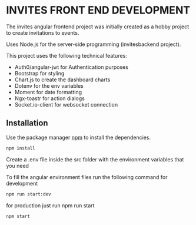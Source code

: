 # INVITES FRONT END DEVELOPMENT

The invites angular frontend project was initially created as a hobby project to create invitations to events.

Uses Node.js for the server-side programming (invitesbackend project).

This project uses the following technical features:

* Auth0/angular-jwt for Authentication purposes
* Bootstrap for styling
* Chart.js to create the dashboard charts
* Dotenv for the env variables
* Moment for date formatting
* Ngx-toastr for action dialogs
* Socket.io-client for websocket connection

## Installation

Use the package manager [npm](https://docs.npmjs.com/cli/v10/configuring-npm/install) to install the dependencies.

```bash
npm install
```

Create a .env file inside the src folder with the environment variables that you need

To fill the angular environment files run the following command for development

```bash
npm run start:dev
```

for production just run npm run start

```bash
npm start
```

